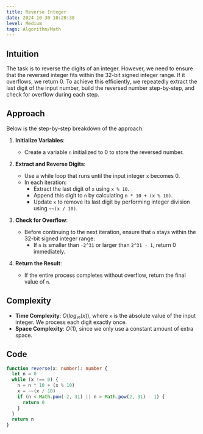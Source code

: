 ```yaml
---
title: Reverse Integer
date: 2024-10-30 10:20:38
level: Medium
tags: Algorithm/Math
---
```


## Intuition

The task is to reverse the digits of an integer. However, we need to ensure that the reversed integer fits within the 32-bit signed integer range. If it overflows, we return 0. To achieve this efficiently, we repeatedly extract the last digit of the input number, build the reversed number step-by-step, and check for overflow during each step.

## **Approach**

Below is the step-by-step breakdown of the approach:

1. **Initialize Variables**:
	- Create a variable `n` initialized to 0 to store the reversed number.
   
2. **Extract and Reverse Digits**:
	- Use a while loop that runs until the input integer `x` becomes 0.
	- In each iteration:
		- Extract the last digit of `x` using `x % 10`.
		- Append this digit to `n` by calculating `n * 10 + (x % 10)`.
		- Update `x` to remove its last digit by performing integer division using `~~(x / 10)`.
3. **Check for Overflow**:
	- Before continuing to the next iteration, ensure that `n` stays within the 32-bit signed integer range:
		- If `n` is smaller than `-2^31` or larger than `2^31 - 1`, return 0 immediately.

4. **Return the Result**:
	- If the entire process completes without overflow, return the final value of `n`.

## Complexity

- **Time Complexity**: $O(log₁₀(x))$, where `x` is the absolute value of the input integer. We process each digit exactly once.
- **Space Complexity**: $O(1)$, since we only use a constant amount of extra space.

## Code

```ts
function reverse(x: number): number {
  let n = 0
  while (x !== 0) {
    n = n * 10 + (x % 10)
    x = ~~(x / 10)
    if (n < Math.pow(-2, 31) || n > Math.pow(2, 31) - 1) {
      return 0
    }
  }
  return n
}
```
